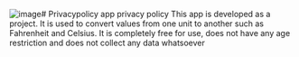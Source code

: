 ![image](https://github.com/rahulraj710/Privacypolicy/assets/116301743/f91813de-d4c4-4ecb-a5f5-2fd10548a66a)# Privacypolicy
app privacy policy
This app is developed as a project. It is used to convert values from one unit to another such as Fahrenheit and Celsius. It is completely free for use, does not have any age restriction and does not collect any data whatsoever
